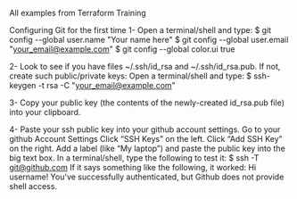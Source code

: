 All examples from Terraform Training

Configuring Git for the first time
1- Open a terminal/shell and type:
    $ git config --global user.name "Your name here"
    $ git config --global user.email "your_email@example.com"
    $ git config --global color.ui true

2- Look to see if you have files ~/.ssh/id_rsa and ~/.ssh/id_rsa.pub.
If not, create such public/private keys: Open a terminal/shell and type:
    $ ssh-keygen -t rsa -C "your_email@example.com"

3- Copy your public key (the contents of the newly-created id_rsa.pub file) into your clipboard.

4- Paste your ssh public key into your github account settings.
    Go to your github Account Settings
    Click “SSH Keys” on the left.
    Click “Add SSH Key” on the right.
    Add a label (like “My laptop”) and paste the public key into the big text box.
    In a terminal/shell, type the following to test it:
        $ ssh -T git@github.com
    If it says something like the following, it worked:
        Hi username! You've successfully authenticated, but Github does not provide shell access.